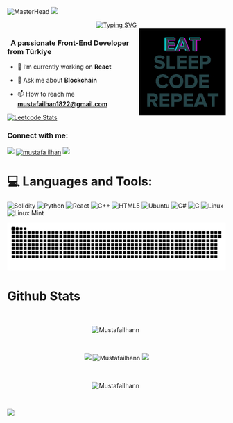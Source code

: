 ![MasterHead](https://github.com/Mustafailhann/Mustafailhann/blob/main/img/Github%20Banner.jpg)
![](https://komarev.com/ghpvc/?username=Mustafailhann&color=blue)
<div align="center">
 <a href="https://github.com/Mustafailhann">
  <img src="https://readme-typing-svg.demolab.com?font=Fira+Code&size=28&duration=3000&pause=500&center=true&vCenter=true&width=435&lines=%e2%9c%a8+Mustafa+İlhan+%e2%9c%a8;%f0%9f%93%9a+Software+Developer+%f0%9f%92%bb;Welcome+To+My+Profile+%f0%9f%91%80" alt="Typing SVG" />
 </a>
</div>

<img src="https://github.com/CagatayAkkas/CagatayAkkas/blob/main/img/EatSleepCodeRepeat.gif" alt="Coding" width=200 height=200 align="right">


<h3 align="left">&nbsp; A passionate Front-End Developer from Türkiye</h3>

- 🔭 I’m currently working on **React**

- 💬 Ask me about **Blockchain**

- 📫 How to reach me **mustafailhan1822@gmail.com**

[![Leetcode Stats](https://leetcard.jacoblin.cool/Mustafailhann?theme=unicorn)](https://leetcode.com/Mustafailhann/)

<h3 align="left">Connect with me:</h3>
<p align="left">
  <a href="https://github.com/404"><img src="https://user-images.githubusercontent.com/73097560/115834477-dbab4500-a447-11eb-908a-139a6edaec5c.gif"></a>
<a href="https://linkedin.com/in/mustafa ilhan" target="blank"><img align="center" src="https://raw.githubusercontent.com/rahuldkjain/github-profile-readme-generator/master/src/images/icons/Social/linked-in-alt.svg" alt="mustafa ilhan" height="30" width="40" /></a>
<a href="https://github.com/404"><img src="https://user-images.githubusercontent.com/73097560/115834477-dbab4500-a447-11eb-908a-139a6edaec5c.gif"></a>
</p>



<!--
<details>
  <summary>:zap: GitHub Stats</summary> 
-->
# 💻 Languages and Tools:
![Solidity](https://img.shields.io/badge/Solidity-%23363636.svg?style=for-the-badge&logo=solidity&logoColor=white)
![Python](https://img.shields.io/badge/python-3670A0?style=for-the-badge&logo=python&logoColor=ffdd54)
![React](https://img.shields.io/badge/react-%2320232a.svg?style=for-the-badge&logo=react&logoColor=%2361DAFB)
![C++](https://img.shields.io/badge/-C++-365dbf.svg?logo=C%2B%2B&style=for-the-badge)
![HTML5](https://img.shields.io/badge/html5-%23E34F26.svg?style=for-the-badge&logo=html5&logoColor=white)
![Ubuntu](https://img.shields.io/badge/-Ubuntu-6F52B5.svg?logo=ubuntu&style=for-the-badge)
![C#](https://img.shields.io/badge/c%23-%23239120.svg?style=for-the-badge&logo=c-sharp&logoColor=white)
![C](https://img.shields.io/badge/c-%2300599C.svg?style=for-the-badge&logo=c&logoColor=white)
![Linux](https://img.shields.io/badge/Linux-FCC624?style=for-the-badge&logo=linux&logoColor=black)
![Linux Mint](https://img.shields.io/badge/Linux%20Mint-87CF3E?style=for-the-badge&logo=Linux%20Mint&logoColor=white)

<picture>
  <source media="(prefers-color-scheme: dark)" srcset="https://raw.githubusercontent.com/Mustafailhann/Mustafailhann/output/github-contribution-grid-snake-dark.svg">
  <source media="(prefers-color-scheme: light)" srcset="https://raw.githubusercontent.com/Mustafailhann/Mustafailhann/output/github-contribution-grid-snake.svg">
  <img alt="github contribution grid snake animation" src="https://raw.githubusercontent.com/Mustafailhann/Mustafailhann/output/github-contribution-grid-snake.svg">
</picture>



# Github Stats

 <br />
 
  <p align="center">
  <a>
    <img
      <img align="center" src="https://github-readme-stats.vercel.app/api?username=Mustafailhann&theme=material-palenight&hide_border=false&include_all_commits=false&count_private=false" alt="Mustafailhann" />
    <img 
  </a>
</p>

  
<br />


 
 <p align="center">
  <a>
    <img heigth="160" width="182" src="https://github.com/Mustafailhann/Mustafailhann/blob/main/img/Bird%20Wing%20Left.png">
    <img align="center" src="https://github-readme-streak-stats.herokuapp.com/?user=CagatayAkkas&theme=material-palenight&hide_border=false" alt="Mustafailhann" width="55%" />
    <img heigth="160" width="182" src="https://github.com/Mustafailhann/Mustafailhann/blob/main/img/Bird%20Wing%20Right.png">
  </a>
</p>
 

 
 <br />
 
  
  
  <p align="center">
  <a>
    <img 
    <img align="center" src="https://github-readme-stats.vercel.app/api/top-langs/?username=Mustafailhann&theme=material-palenight&hide_border=false&include_all_commits=false&count_private=false&layout=compact" alt="Mustafailhann" />
    <img 
  </a>
</p>
 
  
  
 <!--
 [![Top Langs](https://github-readme-stats.vercel.app/api/top-langs/?username=Mustafailhann&layout=compact&langs_count=25&title_color=0000ee&text_color=ffffff&bg_color=000000&hide_border=true)](https://github.com/Mustafailhann/github-readme-stats)
-->


<br />

![](https://github-profile-trophy.vercel.app/?username=Mustafailhann&theme=dracula&no-frame=false&no-bg=false&margin-w=4)


<br />


<br />


<!--
</details>
-->

<!--
<details>
   <summary>:zap: Languages and Tools</summary>
 -->
